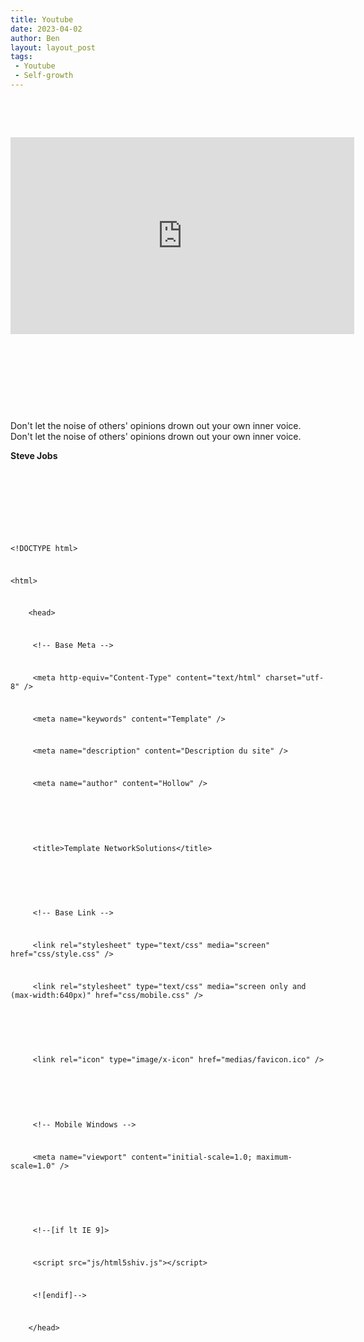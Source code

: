 ```yaml
---
title: Youtube
date: 2023-04-02
author: Ben
layout: layout_post
tags:
 - Youtube
 - Self-growth
---
```


<p class="p3"><br></p>
<p class="p3"><br></p>
<p class="p4"><iframe width="550" height="315" src="https://www.youtube-nocookie.com/embed/FDnH4NVKHco" title="YouTube video player" frameborder="0" allow="accelerometer; autoplay; clipboard-write; encrypted-media; gyroscope; picture-in-picture; web-share" allowfullscreen></iframe></p>
<p class="p3"><br></p>
<p class="p3"><br></p>
<p class="p3"><br></p>
<p class="p3"><br></p>
<quote>
<p class="p5">Don't let the noise of others' opinions drown out your own inner voice. Don't let the noise of others' opinions drown out your own inner voice.</p>
<p class="p5"><b>Steve Jobs</b></p>
</quote>
<p class="p3"><br></p>
<p class="p3"><br></p>
<p class="p3"><br></p>
<code>
<p class="p5">&lt;!DOCTYPE html&gt;</p>
<p class="p5">&lt;html&gt;</p>
<p class="p5"><span class="Apple-converted-space">    </span>&lt;head&gt;</p>
<p class="p5"><span class="Apple-tab-span">	</span><span class="Apple-tab-span">	</span>&lt;!-- Base Meta --&gt;</p>
<p class="p5"><span class="Apple-tab-span">	</span><span class="Apple-tab-span">	</span>&lt;meta http-equiv="Content-Type" content="text/html" charset="utf-8" /&gt;</p>
<p class="p5"><span class="Apple-tab-span">	</span><span class="Apple-tab-span">	</span>&lt;meta name="keywords" content="Template" /&gt;</p>
<p class="p5"><span class="Apple-tab-span">	</span><span class="Apple-tab-span">	</span>&lt;meta name="description" content="Description du site" /&gt;</p>
<p class="p5"><span class="Apple-tab-span">	</span><span class="Apple-tab-span">	</span>&lt;meta name="author" content="Hollow" /&gt;</p>
<p class="p3"><span class="Apple-tab-span">	</span><span class="Apple-tab-span">	</span></p>
<p class="p5"><span class="Apple-tab-span">	</span><span class="Apple-tab-span">	</span>&lt;title&gt;Template NetworkSolutions&lt;/title&gt;</p>
<p class="p3"><span class="Apple-tab-span">	</span><span class="Apple-tab-span">	</span></p>
<p class="p5"><span class="Apple-tab-span">	</span><span class="Apple-tab-span">	</span>&lt;!-- Base Link --&gt;</p>
<p class="p5"><span class="Apple-tab-span">	</span><span class="Apple-tab-span">	</span>&lt;link rel="stylesheet" type="text/css" media="screen" href="css/style.css" /&gt;</p>
<p class="p5"><span class="Apple-tab-span">	</span><span class="Apple-tab-span">	</span>&lt;link rel="stylesheet" type="text/css" media="screen only and (max-width:640px)" href="css/mobile.css" /&gt;</p>
<p class="p3"><span class="Apple-tab-span">	</span><span class="Apple-tab-span">	</span></p>
<p class="p5"><span class="Apple-tab-span">	</span><span class="Apple-tab-span">	</span>&lt;link rel="icon" type="image/x-icon" href="medias/favicon.ico" /&gt;</p>
<p class="p3"><span class="Apple-tab-span">	</span><span class="Apple-tab-span">	</span></p>
<p class="p5"><span class="Apple-tab-span">	</span><span class="Apple-tab-span">	</span>&lt;!-- Mobile Windows --&gt;</p>
<p class="p5"><span class="Apple-tab-span">	</span><span class="Apple-tab-span">	</span>&lt;meta name="viewport" content="initial-scale=1.0; maximum-scale=1.0" /&gt;</p>
<p class="p3"><span class="Apple-tab-span">	</span><span class="Apple-tab-span">	</span></p>
<p class="p5"><span class="Apple-tab-span">	</span><span class="Apple-tab-span">	</span>&lt;!--[if lt IE 9]&gt;</p>
<p class="p5"><span class="Apple-tab-span">	</span><span class="Apple-tab-span">	</span>&lt;script src="js/html5shiv.js"&gt;&lt;/script&gt;</p>
<p class="p5"><span class="Apple-tab-span">	</span><span class="Apple-tab-span">	</span>&lt;![endif]--&gt;</p>
<p class="p5"><span class="Apple-converted-space">    </span>&lt;/head&gt;</p>
</code>



